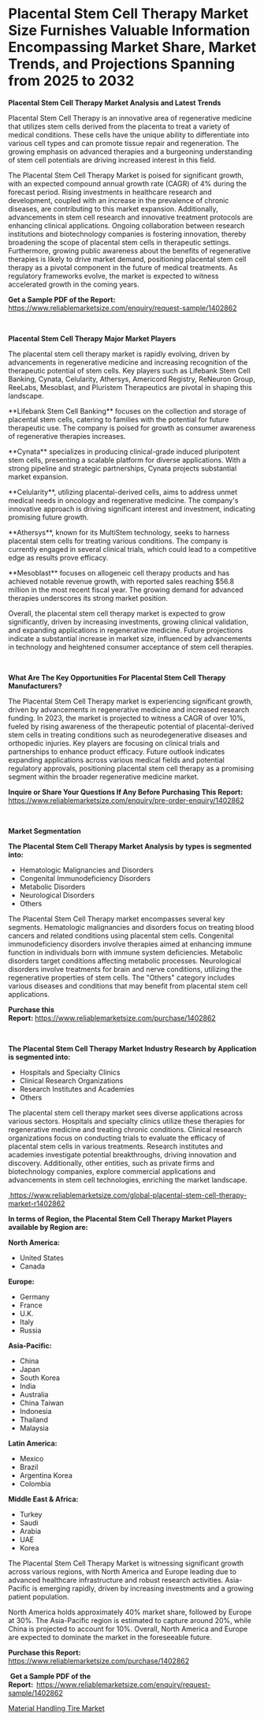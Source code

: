 <p><h1>Placental Stem Cell Therapy Market Size Furnishes Valuable Information Encompassing Market Share, Market Trends, and Projections Spanning from 2025 to 2032</h1></p><p><strong>Placental Stem Cell Therapy Market Analysis and Latest Trends</strong></p>
<p><p>Placental Stem Cell Therapy is an innovative area of regenerative medicine that utilizes stem cells derived from the placenta to treat a variety of medical conditions. These cells have the unique ability to differentiate into various cell types and can promote tissue repair and regeneration. The growing emphasis on advanced therapies and a burgeoning understanding of stem cell potentials are driving increased interest in this field.</p><p>The Placental Stem Cell Therapy Market is poised for significant growth, with an expected compound annual growth rate (CAGR) of 4% during the forecast period. Rising investments in healthcare research and development, coupled with an increase in the prevalence of chronic diseases, are contributing to this market expansion. Additionally, advancements in stem cell research and innovative treatment protocols are enhancing clinical applications. Ongoing collaboration between research institutions and biotechnology companies is fostering innovation, thereby broadening the scope of placental stem cells in therapeutic settings. Furthermore, growing public awareness about the benefits of regenerative therapies is likely to drive market demand, positioning placental stem cell therapy as a pivotal component in the future of medical treatments. As regulatory frameworks evolve, the market is expected to witness accelerated growth in the coming years.</p></p>
<p><strong>Get a Sample PDF of the Report:&nbsp;</strong> <a href="https://www.reliablemarketsize.com/enquiry/request-sample/1402862?utm_campaign=2628&utm_medium=2&utm_source=Github&utm_content=ia&utm_term=28032025&utm_id=placental-stem-cell-therapy">https://www.reliablemarketsize.com/enquiry/request-sample/1402862</a></p>
<p>&nbsp;</p>
<p><strong>Placental Stem Cell Therapy Major Market Players</strong></p>
<p><p>The placental stem cell therapy market is rapidly evolving, driven by advancements in regenerative medicine and increasing recognition of the therapeutic potential of stem cells. Key players such as Lifebank Stem Cell Banking, Cynata, Celularity, Athersys, Americord Registry, ReNeuron Group, ReeLabs, Mesoblast, and Pluristem Therapeutics are pivotal in shaping this landscape.</p><p>**Lifebank Stem Cell Banking** focuses on the collection and storage of placental stem cells, catering to families with the potential for future therapeutic use. The company is poised for growth as consumer awareness of regenerative therapies increases.</p><p>**Cynata** specializes in producing clinical-grade induced pluripotent stem cells, presenting a scalable platform for diverse applications. With a strong pipeline and strategic partnerships, Cynata projects substantial market expansion.</p><p>**Celularity**, utilizing placental-derived cells, aims to address unmet medical needs in oncology and regenerative medicine. The company's innovative approach is driving significant interest and investment, indicating promising future growth.</p><p>**Athersys**, known for its MultiStem technology, seeks to harness placental stem cells for treating various conditions. The company is currently engaged in several clinical trials, which could lead to a competitive edge as results prove efficacy.</p><p>**Mesoblast** focuses on allogeneic cell therapy products and has achieved notable revenue growth, with reported sales reaching $56.8 million in the most recent fiscal year. The growing demand for advanced therapies underscores its strong market position.</p><p>Overall, the placental stem cell therapy market is expected to grow significantly, driven by increasing investments, growing clinical validation, and expanding applications in regenerative medicine. Future projections indicate a substantial increase in market size, influenced by advancements in technology and heightened consumer acceptance of stem cell therapies.</p></p>
<p>&nbsp;</p>
<p><strong>What Are The Key Opportunities For Placental Stem Cell Therapy Manufacturers?</strong></p>
<p><p>The Placental Stem Cell Therapy market is experiencing significant growth, driven by advancements in regenerative medicine and increased research funding. In 2023, the market is projected to witness a CAGR of over 10%, fueled by rising awareness of the therapeutic potential of placental-derived stem cells in treating conditions such as neurodegenerative diseases and orthopedic injuries. Key players are focusing on clinical trials and partnerships to enhance product efficacy. Future outlook indicates expanding applications across various medical fields and potential regulatory approvals, positioning placental stem cell therapy as a promising segment within the broader regenerative medicine market.</p></p>
<p><strong>Inquire or Share Your Questions If Any Before Purchasing This Report:</strong> <a href="https://www.reliablemarketsize.com/enquiry/pre-order-enquiry/1402862?utm_campaign=2628&utm_medium=2&utm_source=Github&utm_content=ia&utm_term=28032025&utm_id=placental-stem-cell-therapy">https://www.reliablemarketsize.com/enquiry/pre-order-enquiry/1402862</a></p>
<p>&nbsp;</p>
<p><strong>Market Segmentation</strong></p>
<p><strong>The Placental Stem Cell Therapy Market Analysis by types is segmented into:</strong></p>
<p><ul><li>Hematologic Malignancies and Disorders</li><li>Congenital Immunodeficiency Disorders</li><li>Metabolic Disorders</li><li>Neurological Disorders</li><li>Others</li></ul></p>
<p><p>The Placental Stem Cell Therapy market encompasses several key segments. Hematologic malignancies and disorders focus on treating blood cancers and related conditions using placental stem cells. Congenital immunodeficiency disorders involve therapies aimed at enhancing immune function in individuals born with immune system deficiencies. Metabolic disorders target conditions affecting metabolic processes. Neurological disorders involve treatments for brain and nerve conditions, utilizing the regenerative properties of stem cells. The "Others" category includes various diseases and conditions that may benefit from placental stem cell applications.</p></p>
<p><strong>Purchase this Report:&nbsp;</strong><a href="https://www.reliablemarketsize.com/purchase/1402862?utm_campaign=2628&utm_medium=2&utm_source=Github&utm_content=ia&utm_term=28032025&utm_id=placental-stem-cell-therapy">https://www.reliablemarketsize.com/purchase/1402862</a></p>
<p>&nbsp;</p>
<p><strong>The Placental Stem Cell Therapy Market Industry Research by Application is segmented into:</strong></p>
<p><ul><li>Hospitals and Specialty Clinics</li><li>Clinical Research Organizations</li><li>Research Institutes and Academies</li><li>Others</li></ul></p>
<p><p>The placental stem cell therapy market sees diverse applications across various sectors. Hospitals and specialty clinics utilize these therapies for regenerative medicine and treating chronic conditions. Clinical research organizations focus on conducting trials to evaluate the efficacy of placental stem cells in various treatments. Research institutes and academies investigate potential breakthroughs, driving innovation and discovery. Additionally, other entities, such as private firms and biotechnology companies, explore commercial applications and advancements in stem cell technologies, enriching the market landscape.</p></p>
<p><a href="https://www.reliablemarketsize.com/global-placental-stem-cell-therapy-market-r1402862?utm_campaign=2628&utm_medium=2&utm_source=Github&utm_content=ia&utm_term=28032025&utm_id=placental-stem-cell-therapy">&nbsp;https://www.reliablemarketsize.com/global-placental-stem-cell-therapy-market-r1402862</a></p>
<p><strong>In terms of Region, the Placental Stem Cell Therapy Market Players available by Region are:</strong></p>
<p>
    <p> <strong> North America: </strong>
        <ul>
            <li>United States</li>
            <li>Canada</li>
        </ul>
        </p> 
    <p> <strong> Europe: </strong>
        <ul>
            <li>Germany</li>
            <li>France</li>
            <li>U.K.</li>
            <li>Italy</li>
            <li>Russia</li>
        </ul>
        </p> 
    <p> <strong> Asia-Pacific: </strong>
        <ul>
            <li>China</li>
            <li>Japan</li>
            <li>South Korea</li>
            <li>India</li>
            <li>Australia</li>
            <li>China Taiwan</li>
            <li>Indonesia</li>
            <li>Thailand</li>
            <li>Malaysia</li>
        </ul>
        </p> 
    <p> <strong> Latin America: </strong>
        <ul>
            <li>Mexico</li>
            <li>Brazil</li>
            <li>Argentina Korea</li>
            <li>Colombia</li>
        </ul>
        </p> 
    <p> <strong> Middle East & Africa: </strong>
        <ul>
            <li>Turkey</li>
            <li>Saudi</li>
            <li>Arabia</li>
            <li>UAE</li>
            <li>Korea</li>
        </ul>
    </p>
    </p>
<p><p>The Placental Stem Cell Therapy Market is witnessing significant growth across various regions, with North America and Europe leading due to advanced healthcare infrastructure and robust research activities. Asia-Pacific is emerging rapidly, driven by increasing investments and a growing patient population. </p><p>North America holds approximately 40% market share, followed by Europe at 30%. The Asia-Pacific region is estimated to capture around 20%, while China is projected to account for 10%. Overall, North America and Europe are expected to dominate the market in the foreseeable future.</p></p>
<p><strong>Purchase this Report: </strong><a href="https://www.reliablemarketsize.com/purchase/1402862?utm_campaign=2628&utm_medium=2&utm_source=Github&utm_content=ia&utm_term=28032025&utm_id=placental-stem-cell-therapy">https://www.reliablemarketsize.com/purchase/1402862</a></p>
<p>&nbsp;<strong>Get a Sample PDF of the Report:&nbsp;&nbsp;</strong><a href="https://www.reliablemarketsize.com/enquiry/request-sample/1402862?utm_campaign=2628&utm_medium=2&utm_source=Github&utm_content=ia&utm_term=28032025&utm_id=placental-stem-cell-therapy">https://www.reliablemarketsize.com/enquiry/request-sample/1402862</a></p>
<p><strong></strong></p>
<p><p><a href="https://github.com/toldenargelia86/Market-Research-Report-List-1/blob/main/material-handling-tire-market.md?utm_campaign=2628&utm_medium=2&utm_source=Github&utm_content=ia&utm_term=28032025&utm_id=placental-stem-cell-therapy">Material Handling Tire Market</a></p></p>
